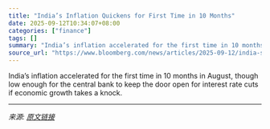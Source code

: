```yaml
---
title: "India’s Inflation Quickens for First Time in 10 Months"
date: 2025-09-12T10:34:07+08:00
categories: ["finance"]
tags: []
summary: "India’s inflation accelerated for the first time in 10 months in August, though low enough for the central bank to keep the door open for interest rate cuts if economic growth takes a knock."
source_url: "https://www.bloomberg.com/news/articles/2025-09-12/india-s-inflation-quickens-for-first-time-in-ten-months"
---
```


India’s inflation accelerated for the first time in 10 months in August, though low enough for the central bank to keep the door open for interest rate cuts if economic growth takes a knock.

---

*来源: [原文链接](https://www.bloomberg.com/news/articles/2025-09-12/india-s-inflation-quickens-for-first-time-in-ten-months)*
